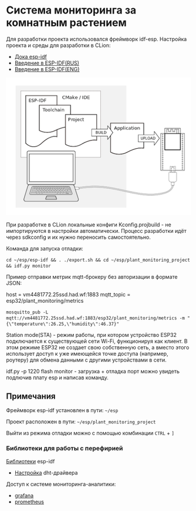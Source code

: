 # Система мониторинга за комнатным растением

Для разработки проекта использовался фреймворк idf-esp.
Настройка проекта и среды для разработки в CLion:
- [Дока esp-idf](https://docs.espressif.com/projects/esp-idf/en/stable/esp32/get-started/windows-start-project.html)
- [Введение в ESP-IDF(RUS)](https://www.youtube.com/watch?v=CDBqYCwWD0c&t=1133s)
- [Введение в ESP-IDF(ENG)](https://www.youtube.com/watch?v=1o9zASOxZaQ)

![process_of_developmnet](imgs/what-you-need.png)

При разработке в CLion локальные конфиги Kconfig.projbuild - не импортируются в настройки автоматически. 
Процесс разработки идёт через sdkconfig и их нужно переносить самостоятельно.

Команда для запуска отладки:
```shell
cd ~/esp/esp-idf && . ./export.sh && cd ~/esp/plant_monitoring_project && idf.py monitor
```

Пример отправки метрик mqtt-брокеру без авторизации в формате JSON:

host = vm4481772.25ssd.had.wf:1883
mqtt_topic = esp32/plant_monitoring/metrics

```shell
mosquitto_pub -L mqtt://vm4481772.25ssd.had.wf:1883/esp32/plant_monitoring/metrics -m "{\"temperature\":26.25,\"humidity\":46.37}"
```
Station mode(STA) - режим работы, при котором устройство ESP32 подключается к существующей сети Wi-Fi, 
функционируя как клиент. В этом режиме ESP32 не создает свою собственную сеть, 
а вместо этого использует доступ к уже имеющейся точке доступа (например, роутеру) для 
обмена данными с другими устройствами в сети.

idf.py -p 1220 flash monitor - загрузка + отладка порт можно увидеть подлючив плату esp и написав команду.



## Примечания

Фреймворк esp-idf установлен в пути: `~/esp`

Проект расположен в пути: `~/esp/plant_monitoring_project`

Выйти из режима отладки можно с помощью комбинации `CTRL` + `]`

### Библиотеки для работы с перефирией

[Библиотеки](https://github.com/UncleRus/esp-idf-lib) esp-idf

- [Настройка](https://github.com/UncleRus/esp-idf-lib/tree/master/examples/dht/default) dht-драйвера

Доступ к системе мониторинга-аналитики:
- [grafana](http://vm4481772.25ssd.had.wf:3000/d/ce3f4anwhavpce/plant-monitoring?from=now-15m&to=now&timezone=browser)
- [prometheus](http://vm4481772.25ssd.had.wf:9090/graph?g0.expr=sensor_temprature&g0.tab=1&g0.display_mode=lines&g0.show_exemplars=0&g0.range_input=1h)

